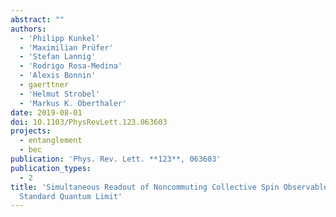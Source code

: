 ```yaml
---
abstract: ""
authors:
  - 'Philipp Kunkel'
  - 'Maximilian Prüfer'
  - 'Stefan Lannig'
  - 'Rodrigo Rosa-Medina'
  - 'Alexis Bonnin'
  - gaerttner
  - 'Helmut Strobel'
  - 'Markus K. Oberthaler'
date: 2019-08-01
doi: 10.1103/PhysRevLett.123.063603
projects:
  - entanglement
  - bec
publication: 'Phys. Rev. Lett. **123**, 063603'
publication_types:
  - 2
title: 'Simultaneous Readout of Noncommuting Collective Spin Observables beyond the
  Standard Quantum Limit'
---
```

